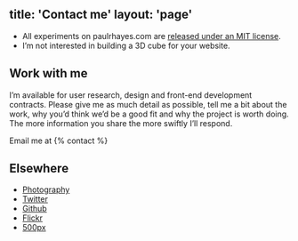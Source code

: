 title: 'Contact me'
layout: 'page'
---

* All experiments on paulrhayes.com are [released under an MIT license](https://github.com/fofr/paulrhayes.com-experiments/blob/master/LICENSE.txt).
* I’m not interested in building a 3D cube for your website.

## Work with me

I’m available for user research, design and front-end development contracts. Please give me as much detail as possible, tell me a bit about the work, why you’d think we’d be a good fit and why the project is worth doing. The more information you share the more swiftly I’ll respond.

Email me at {% contact %}

## Elsewhere

* [Photography](https://paulhayes.photography)
* [Twitter](https://twitter.com/fofr)
* [Github](https://github.com/fofr)
* [Flickr](https://flickr.com/prhayes)
* [500px](https://500px.com/FofR)
